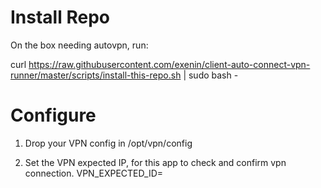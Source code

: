 # Install Repo

On the box needing autovpn, run:

  curl https://raw.githubusercontent.com/exenin/client-auto-connect-vpn-runner/master/scripts/install-this-repo.sh | sudo bash -

# Configure
1. Drop your VPN config in 
/opt/vpn/config

2. Set the VPN expected IP, for this app to check and confirm vpn connection.
VPN_EXPECTED_ID=

